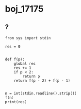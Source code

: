 # boj_17175
## ?

```python3
from sys import stdin

res = 0


def f(p):
    global res
    res += 1
    if p < 2:
        return p
    return f(p - 2) + f(p - 1)


n = int(stdin.readline().strip())
f(n)
print(res)

```
